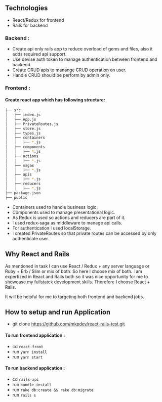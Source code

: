 ## Technologies
* React/Redux for frontend
* Rails for backend

### Backend :
* Create api only rails app to reduce overload of gems and files, also it adds required api support. 
* Use devise auth token to manage authentication between frontend and backend.
* Create CRUD apis to manange CRUD operation on user.
* Handle CRUD should be perform by admin only.

### Frontend :
#### Create react app which has following structure:
```bash
├── src
│   ├── index.js
│   ├── App.js
│   ├── PrivateRoutes.js
│   ├── store.js
│   ├── types.js
│   ├── containers
│   │   ├── *.js
│   ├── components
│   │   ├── *.js
│   ├── actions
│   │   ├── *.js
│   ├── sagas
│   │   ├── *.js
│   ├── apis
│   │   ├── *.js
│   ├── reducers
│   │   ├── *.js
├── package.json
├── public
```

* Containers used to handle business logic.
* Components used to manage presentational logic.
* As Redux is used so actions and reducers are part of it.
* I used redux-saga as middleware to manage api calls.
* For authentication I used localStorage.
* I created PrivateRoutes so that private routes can be accessed by only authenticate user.

## Why React and Rails
As mentioned in task I can use React / Redux + any server language or Ruby + Erb / Slim or mix of both. So here I choose mix of both. I am expertized in React and Rails both so it was nice opportunity for me to showcase my fullstatck development skills. Therefore I choose React + Rails.

It will be helpful for me to targeting both frontend and backend jobs.   


## How to setup and run Application
* git clone https://github.com/mkpdev/react-rails-test.git

#### To run frontend application :
* cd `react-front`
* run `yarn install`
* run `yarn start`

#### To run backend application :
* cd `rails-api`
* run `bundle install`
* run `rake db:create && rake db:migrate`
* run `rails s`